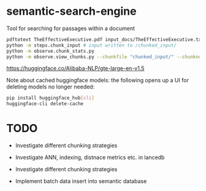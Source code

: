 # semantic-search-engine

Tool for searching for passages within a document

```bash
pdftotext TheEffectiveExecutive.pdf input_docs/TheEffectiveExecutive.txt
python -m steps.chunk_input # input written to /chunked_input/
python -m observe.chunk_stats.py
python -m observe.view_chunks.py --chunkfile "chunked_input/" --chunknums="TODO"
```

<https://huggingface.co/Alibaba-NLP/gte-large-en-v1.5>

Note about cached huggingface models: the following opens up a UI for deleting models no longer needed:

```bash
pip install huggingface_hub[cli]
huggingface-cli delete-cache
```

# TODO

- Investigate different chunking strategies

- Investigate ANN, indexing, distnace metrics etc. in lancedb

- Investigate different chunking strategies

- Implement batch data insert into semantic database

